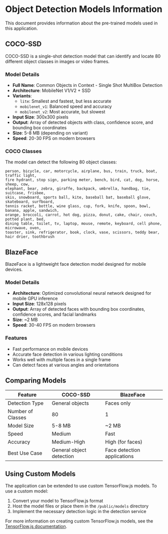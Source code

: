 # Object Detection Models Information

This document provides information about the pre-trained models used in this application.

## COCO-SSD

COCO-SSD is a single-shot detection model that can identify and locate 80 different object classes in images or video frames.

### Model Details

- **Full Name**: Common Objects in Context - Single Shot MultiBox Detection
- **Architecture**: MobileNet V1/V2 + SSD
- **Variants**: 
  - `lite`: Smallest and fastest, but less accurate
  - `mobilenet_v1`: Balanced speed and accuracy
  - `mobilenet_v2`: Most accurate, but slowest
- **Input Size**: 300x300 pixels
- **Output**: Array of detected objects with class, confidence score, and bounding box coordinates
- **Size**: 5-8 MB (depending on variant)
- **Speed**: 20-30 FPS on modern browsers

### COCO Classes

The model can detect the following 80 object classes:

```
person, bicycle, car, motorcycle, airplane, bus, train, truck, boat, traffic light, 
fire hydrant, stop sign, parking meter, bench, bird, cat, dog, horse, sheep, cow, 
elephant, bear, zebra, giraffe, backpack, umbrella, handbag, tie, suitcase, frisbee, 
skis, snowboard, sports ball, kite, baseball bat, baseball glove, skateboard, surfboard, 
tennis racket, bottle, wine glass, cup, fork, knife, spoon, bowl, banana, apple, sandwich, 
orange, broccoli, carrot, hot dog, pizza, donut, cake, chair, couch, potted plant, bed, 
dining table, toilet, tv, laptop, mouse, remote, keyboard, cell phone, microwave, oven, 
toaster, sink, refrigerator, book, clock, vase, scissors, teddy bear, hair drier, toothbrush
```

## BlazeFace

BlazeFace is a lightweight face detection model designed for mobile devices.

### Model Details

- **Architecture**: Optimized convolutional neural network designed for mobile GPU inference
- **Input Size**: 128x128 pixels
- **Output**: Array of detected faces with bounding box coordinates, confidence scores, and facial landmarks
- **Size**: ~2 MB
- **Speed**: 30-40 FPS on modern browsers

### Features

- Fast performance on mobile devices
- Accurate face detection in various lighting conditions
- Works well with multiple faces in a single frame
- Can detect faces at various angles and orientations

## Comparing Models

| Feature | COCO-SSD | BlazeFace |
|---------|----------|-----------|
| Detection Type | General objects | Faces only |
| Number of Classes | 80 | 1 |
| Model Size | 5-8 MB | ~2 MB |
| Speed | Medium | Fast |
| Accuracy | Medium-High | High (for faces) |
| Best Use Case | General object detection | Face detection applications |

## Using Custom Models

The application can be extended to use custom TensorFlow.js models. To use a custom model:

1. Convert your model to TensorFlow.js format
2. Host the model files or place them in the `/public/models` directory
3. Implement the necessary detection logic in the detection service

For more information on creating custom TensorFlow.js models, see the [TensorFlow.js documentation](https://www.tensorflow.org/js/guide/conversion).
